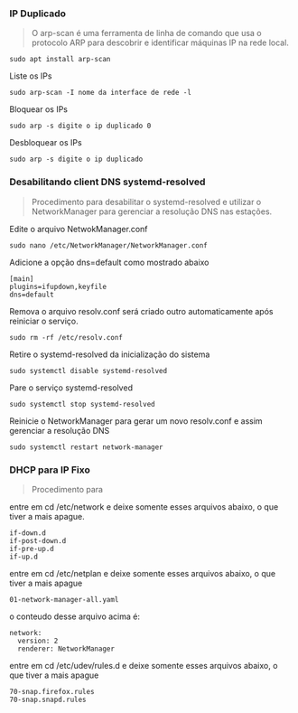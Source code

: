 ### IP Duplicado
> O arp-scan é uma ferramenta de linha de comando que usa o protocolo ARP para descobrir e identificar máquinas IP na rede local. 
```
sudo apt install arp-scan
```
Liste os IPs
```
sudo arp-scan -I nome da interface de rede -l
```
Bloquear os IPs
```
sudo arp -s digite o ip duplicado 0
```
Desbloquear os IPs
```
sudo arp -s digite o ip duplicado
```

### Desabilitando client DNS systemd-resolved
> Procedimento para desabilitar o systemd-resolved e utilizar o NetworkManager para gerenciar a resolução DNS nas estações.

Edite o arquivo NetwokManager.conf
```
sudo nano /etc/NetworkManager/NetworkManager.conf
```
Adicione a opção dns=default como mostrado abaixo
```
[main]
plugins=ifupdown,keyfile
dns=default
```
Remova o arquivo resolv.conf será criado outro automaticamente após reiniciar o serviço.
```
sudo rm -rf /etc/resolv.conf
```
Retire o systemd-resolved da inicialização do sistema
```
sudo systemctl disable systemd-resolved
```
Pare o serviço systemd-resolved
```
sudo systemctl stop systemd-resolved
```
Reinicie o NetworkManager para gerar um novo resolv.conf e assim gerenciar a resolução DNS
```
sudo systemctl restart network-manager
```
### DHCP para IP Fixo
> Procedimento para 

entre em cd /etc/network
e deixe somente esses arquivos abaixo, o que tiver a mais apague.
```
if-down.d
if-post-down.d
if-pre-up.d
if-up.d
```
entre em cd /etc/netplan
e deixe somente esses arquivos abaixo, o que tiver a mais apague
```
01-network-manager-all.yaml
```
o conteudo desse arquivo acima é:
```
network:
  version: 2
  renderer: NetworkManager
```
entre em cd /etc/udev/rules.d
e deixe somente esses arquivos abaixo, o que tiver a mais apague
```
70-snap.firefox.rules
70-snap.snapd.rules
```

